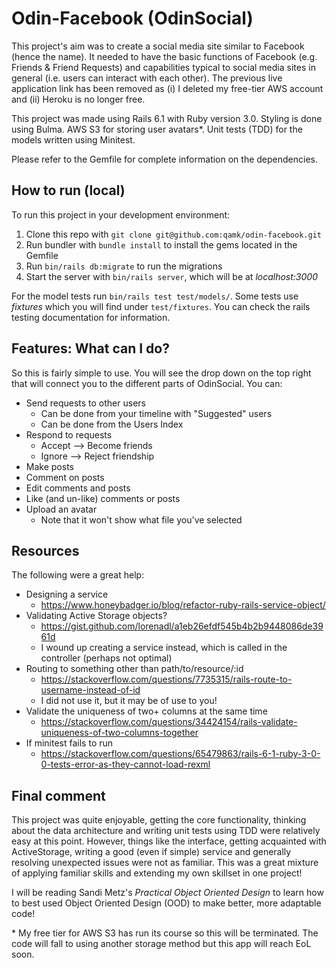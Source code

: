 # Odin-Facebook (OdinSocial)
This project's aim was to create a social media site similar to Facebook (hence the name). It needed to have the basic functions of Facebook (e.g. Friends & Friend Requests) and capabilities typical to social media sites in general (i.e. users can interact with each other). The previous live application link has been removed as (i) I deleted my free-tier AWS account and (ii) Heroku is no longer free.

This project was made using Rails 6.1 with Ruby version 3.0. Styling is done using Bulma. AWS S3 for storing user avatars*. Unit tests (TDD) for the models written using Minitest.

Please refer to the Gemfile for complete information on the dependencies.

## How to run (local)
To run this project in your development environment:
1. Clone this repo with `git clone git@github.com:qamk/odin-facebook.git`
2. Run bundler with `bundle install` to install the gems located in the Gemfile
3. Run `bin/rails db:migrate` to run the migrations
4. Start the server with `bin/rails server`, which will be at *localhost:3000*

For the model tests run `bin/rails test test/models/`. Some tests use *fixtures* which you will find under `test/fixtures`. You can check the rails testing documentation for information.

## Features: What can I do? 
So this is fairly simple to use. You will see the drop down on the top right that will connect you to the different parts of OdinSocial. You can:
- Send requests to other users
  - Can be done from your timeline with "Suggested" users
  - Can be done from the Users Index
- Respond to requests
  - Accept --> Become friends
  - Ignore --> Reject friendship
- Make posts
- Comment on posts
- Edit comments and posts
- Like (and un-like) comments or posts
- Upload an avatar
  - Note that it won't show what file you've selected

## Resources
The following were a great help:
- Designing a service
  - https://www.honeybadger.io/blog/refactor-ruby-rails-service-object/
- Validating Active Storage objects?
  - https://gist.github.com/lorenadl/a1eb26efdf545b4b2b9448086de3961d
  - I wound up creating a service instead, which is called in the controller (perhaps not optimal)
- Routing to something other than path/to/resource/:id
  - https://stackoverflow.com/questions/7735315/rails-route-to-username-instead-of-id
  - I did not use it, but it may be of use to you!
- Validate the uniqueness of two+ columns at the same time
  - https://stackoverflow.com/questions/34424154/rails-validate-uniqueness-of-two-columns-together
- If minitest fails to run
  - https://stackoverflow.com/questions/65479863/rails-6-1-ruby-3-0-0-tests-error-as-they-cannot-load-rexml


## Final comment
This project was quite enjoyable, getting the core functionality, thinking about the data architecture and writing unit tests using TDD were relatively easy at this point. However, things like the interface, getting acquainted with ActiveStorage, writing a good (even if simple) service and generally resolving unexpected issues were not as familiar. This was a great mixture of applying familiar skills and extending my own skillset in one project!

I will be reading Sandi Metz's *Practical Object Oriented Design* to learn how to best used Object Oriented Design (OOD) to make better, more adaptable code!

\* My free tier for AWS S3 has run its course so this will be terminated. The code will fall to using another storage method but this app will reach EoL soon.
